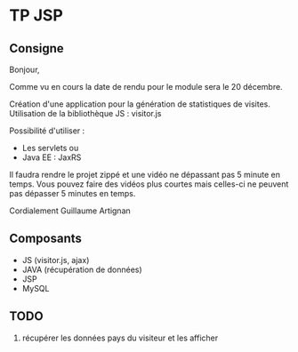 # TP JSP

## Consigne

Bonjour,

Comme vu en cours la date de rendu pour le module sera le 20 décembre.

Création d'une application pour la génération de statistiques de visites.
Utilisation de la bibliothèque JS : visitor.js

Possibilité d'utiliser :
- Les servlets
ou
- Java EE : JaxRS

Il faudra rendre le projet zippé et une vidéo ne dépassant pas 5 minute en temps.
Vous pouvez faire des vidéos plus courtes mais celles-ci ne peuvent pas dépasser 5 minutes en temps.

Cordialement
Guillaume Artignan


## Composants

- JS (visitor.js, ajax)
- JAVA (récupération de données)
- JSP
- MySQL

## TODO
1. récupérer les données pays du visiteur et les afficher
